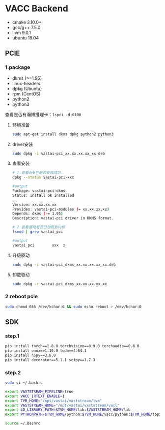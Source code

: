 # VACC Backend

- cmake 3.10.0+
- gcc/g++ 7.5.0
- llvm 9.0.1
- ubuntu 18.04

## PCIE

### 1.package

- dkms (>=1.95)
- linux-headers
- dpkg (Ubuntu)
- rpm  (CentOS)
- python2
- python3

查看是否有瀚博推理卡：`lspci -d:0100`

1. 环境准备

   ```bash
   sudo apt-get install dkms dpkg python2 python3
   ```

2. driver安装

   ```bash
   sudo dpkg -i vastai-pci_xx.xx.xx.xx_xx.deb
   ```

3. 查看安装

   ```bash
   # 1.查看deb包是否安装成功
   dpkg --status vastai-pci-xxx

   #output
   Package: vastai-pci-dkms
   Status: install ok installed
   ……
   Version: xx.xx.xx.xx
   Provides: vastai-pci-modules (= xx.xx.xx.xx)
   Depends: dkms (>= 1.95)
   Description: vastai-pci driver in DKMS format.

   # 2.查看驱动是否已加载到内核
   lsmod | grep vastai_pci

   #output
   vastai_pci        xxx  x
   ```

4. 升级驱动

   ```bash
   sudo dpkg -i vastai-pci_dkms_xx.xx.xx.xx_xx.deb
   ```

5. 卸载驱动

   ```bash
   sudo dpkg -r vastai-pci_dkms_xx.xx.xx.xx_xx
   ```

### 2.reboot pcie

```bash
sudo chmod 666 /dev/kchar:0 && sudo echo reboot > /dev/kchar:0
```

## SDK

### step.1

```bash
pip install torch==1.8.0 torchvision==0.9.0 torchaudio==0.8.0
pip install onnx==1.10.0 tqdm==4.64.1
pip install h5py==3.8.0
pip install decorator==5.1.1 scipy==1.7.3
```

### step.2

```bash
sudo vi ~/.bashrc

export VASTSTREAM_PIPELINE=true
export VACC_IRTEXT_ENABLE=1
export TVM_HOME="/opt/vastai/vaststream/tvm"
export VASTSTREAM_HOME="/opt/vastai/vaststream/vacl"
export LD_LIBRARY_PATH=$TVM_HOME/lib:$VASTSTREAM_HOME/lib
export PYTHONPATH=$TVM_HOME/python:$TVM_HOME/vacc/python:$TVM_HOME/topi/python:${PYTHONPATH}:$VASTSTREAM_HOME/python

source ~/.bashrc
```
